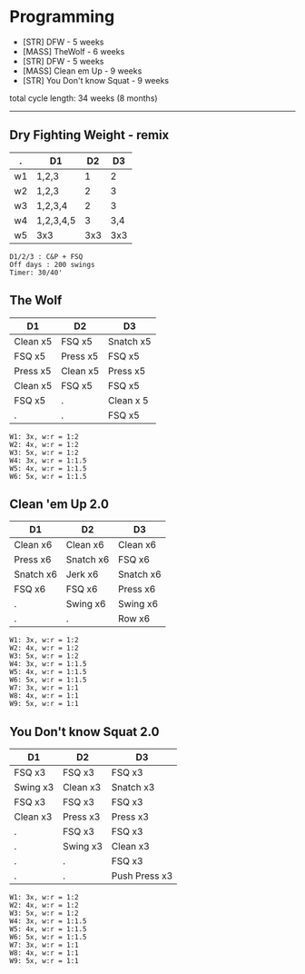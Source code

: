 # Programming

- [STR] DFW - 5 weeks
- [MASS] TheWolf - 6 weeks
- [STR] DFW - 5 weeks
- [MASS] Clean em Up - 9 weeks
- [STR] You Don't know Squat - 9 weeks

total cycle length: 34 weeks (8 months)

---

## Dry Fighting Weight - remix

. | D1 | D2 | D3
--|--|--|--
w1| 1,2,3     | 1 | 2
w2| 1,2,3     | 2 | 3
w3| 1,2,3,4   | 2 | 3
w4| 1,2,3,4,5 | 3 | 3,4
w5| 3x3 | 3x3 | 3x3


```
D1/2/3 : C&P + FSQ
Off days : 200 swings
Timer: 30/40'
```

## The Wolf

D1 | D2 | D3
--|--|--
Clean x5 | FSQ x5   | Snatch x5
FSQ x5   | Press x5 | FSQ x5
Press x5 | Clean x5 | Press x5
Clean x5 | FSQ x5   | FSQ x5
FSQ x5   | .        | Clean x 5
.        | .        | FSQ x5


```
W1: 3x, w:r = 1:2
W2: 4x, w:r = 1:2
W3: 5x, w:r = 1:2
W4: 3x, w:r = 1:1.5
W5: 4x, w:r = 1:1.5
W6: 5x, w:r = 1:1.5
```

## Clean 'em Up 2.0

D1 | D2 | D3
--|--|--
Clean x6  | Clean x6   | Clean x6
Press x6  | Snatch x6  | FSQ x6
Snatch x6 | Jerk x6    | Snatch x6
FSQ x6    | FSQ x6     | Press x6
.         | Swing x6   | Swing x6
.         | .          | Row x6


```
W1: 3x, w:r = 1:2
W2: 4x, w:r = 1:2
W3: 5x, w:r = 1:2
W4: 3x, w:r = 1:1.5
W5: 4x, w:r = 1:1.5
W6: 5x, w:r = 1:1.5
W7: 3x, w:r = 1:1
W8: 4x, w:r = 1:1
W9: 5x, w:r = 1:1
```

## You Don't know Squat 2.0

D1 | D2 | D3
--|--|--
FSQ x3   | FSQ x3   | FSQ x3
Swing x3 | Clean x3 | Snatch x3
FSQ x3   | FSQ x3   | FSQ x3
Clean x3 | Press x3 | Press x3
.        | FSQ x3   | FSQ x3
.        | Swing x3 | Clean x3
.        | .        | FSQ x3
.        | .        | Push Press x3


```
W1: 3x, w:r = 1:2
W2: 4x, w:r = 1:2
W3: 5x, w:r = 1:2
W4: 3x, w:r = 1:1.5
W5: 4x, w:r = 1:1.5
W6: 5x, w:r = 1:1.5
W7: 3x, w:r = 1:1
W8: 4x, w:r = 1:1
W9: 5x, w:r = 1:1
```
